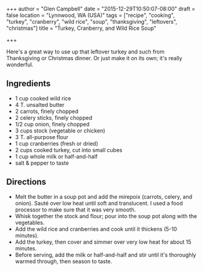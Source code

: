 +++
author = "Glen Campbell"
date = "2015-12-29T10:50:07-08:00"
draft = false
location = "Lynnwood, WA (USA)"
tags = ["recipe", "cooking", "turkey", "cranberry", "wild rice", "soup", "thanksgiving", "leftovers", "christmas"]
title = "Turkey, Cranberry, and Wild Rice Soup"

+++

Here's a great way to use up that leftover turkey and such from 
Thanksgiving or Christmas dinner. 
Or just make it on its own; it's really wonderful. 

## Ingredients

* 1 cup cooked wild rice
* 4 T. unsalted butter
* 2 carrots, finely chopped
* 2 celery sticks, finely chopped
* 1/2 cup onion, finely chopped
* 3 cups stock (vegetable or chicken)
* 3 T. all-purpose flour
* 1 cup cranberries (fresh or dried)
* 2 cups cooked turkey, cut into small cubes
* 1 cup whole milk or half-and-half
* salt & pepper to taste

## Directions

* Melt the butter in a soup pot and add the mirepoix 
  (carrots, celery, and onion). Saut&eacute; over low heat
  until soft and translucent.
  I used a food processor to make sure that it was very smooth. 
* Whisk together the stock and flour; pour into the soup pot
  along with the vegetables.  
* Add the wild rice and cranberries and 
  cook until it thickens (5-10 minutes).
* Add the turkey, then cover and simmer over very low heat for
  about 15 minutes. 
* Before serving, add the milk or half-and-half and stir
  until it's thoroughly warmed through, then season to taste.
